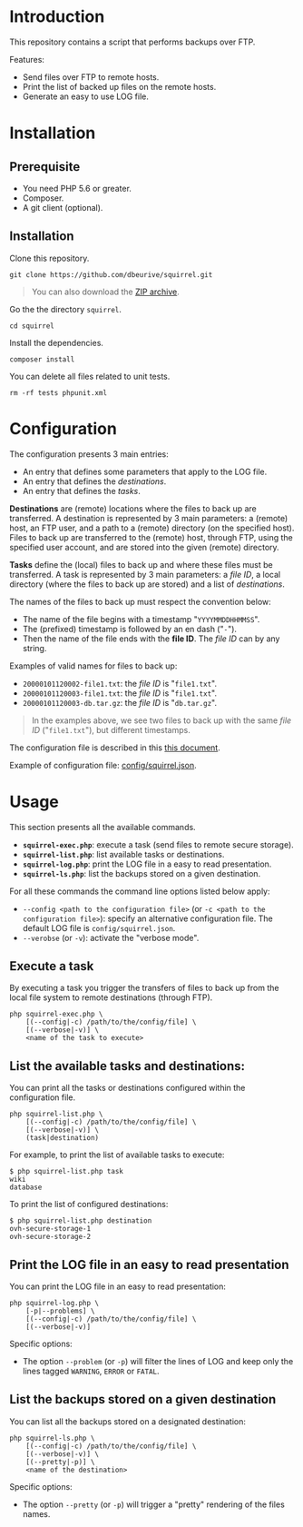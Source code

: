 # Introduction

This repository contains a script that performs backups over FTP.

Features:

* Send files over FTP to remote hosts.
* Print the list of backed up files on the remote hosts.
* Generate an easy to use LOG file.

# Installation

## Prerequisite

* You need PHP 5.6 or greater.
* Composer.
* A git client (optional).

## Installation

Clone this repository.

    git clone https://github.com/dbeurive/squirrel.git
    
> You can also download the [ZIP archive](https://github.com/dbeurive/squirrel/archive/master.zip).

Go the the directory `squirrel`.

    cd squirrel 

Install the dependencies.

    composer install
    
You can delete all files related to unit tests.

    rm -rf tests phpunit.xml

# Configuration

The configuration presents 3 main entries:

* An entry that defines some parameters that apply to the LOG file.
* An entry that defines the _destinations_.
* An entry that defines the _tasks_.

**Destinations** are (remote) locations where the files to back up are transferred.
A destination is represented by 3 main parameters: a (remote) host, an FTP user, and a path to a (remote) directory (on the specified host).
Files to back up are transferred to the (remote) host, through FTP, using the specified user account, and are stored into
the given (remote) directory.

**Tasks** define the (local) files to back up and where these files must be transferred.
A task is represented by 3 main parameters: a _file ID_, a local directory (where the files to back up are stored)
and a list of _destinations_.

The names of the files to back up must respect the convention below:

* The name of the file begins with a timestamp "`YYYYMMDDHHMMSS`".
* The (prefixed) timestamp is followed by an en dash ("`-`").
* Then the name of the file ends with the **file ID**. The _file ID_ can by any string.

Examples of valid names for files to back up:

* `20000101120002-file1.txt`: the _file ID_ is "`file1.txt`".
* `20000101120003-file1.txt`: the _file ID_ is "`file1.txt`".
* `20000101120003-db.tar.gz`: the _file ID_ is "`db.tar.gz`".

> In the examples above, we see two files to back up with the same _file ID_ ("`file1.txt`"), but different timestamps.

The configuration file is described in this [this document](config/README.md).

Example of configuration file: [config/squirrel.json](config/squirrel.json).

# Usage

This section presents all the available commands.

* **`squirrel-exec.php`**: execute a task (send files to remote secure storage).
* **`squirrel-list.php`**: list available tasks or destinations.
* **`squirrel-log.php`**: print the LOG file in a easy to read presentation.
* **`squirrel-ls.php`**: list the backups stored on a given destination.

For all these commands the command line options listed below apply:

* `--config <path to the configuration file>` (or `-c <path to the configuration file>`): specify an alternative configuration file.
  The default LOG file is `config/squirrel.json`.
* `--verobse` (or `-v`): activate the "verbose mode".

## Execute a task

By executing a task you trigger the transfers of files to back up from the local file system to remote destinations
(through FTP).

    php squirrel-exec.php \
        [(--config|-c) /path/to/the/config/file] \
        [(--verbose|-v)] \
        <name of the task to execute>

## List the available tasks and destinations:
    
You can print all the tasks or destinations configured within the configuration file.
    
    php squirrel-list.php \
        [(--config|-c) /path/to/the/config/file] \
        [(--verbose|-v)] \
        (task|destination)
        
For example, to print the list of available tasks to execute:

    $ php squirrel-list.php task
    wiki
    database
    
To print the list of configured destinations:

    $ php squirrel-list.php destination
    ovh-secure-storage-1
    ovh-secure-storage-2

## Print the LOG file in an easy to read presentation 
    
You can print the LOG file in an easy to read presentation: 
        
    php squirrel-log.php \
        [-p|--problems] \
        [(--config|-c) /path/to/the/config/file] \
        [(--verbose|-v)]

Specific options:
    
* The option `--problem` (or `-p`) will filter the lines of LOG and keep only the lines tagged `WARNING`, `ERROR` or `FATAL`.

## List the backups stored on a given destination

You can list all the backups stored on a designated destination:

    php squirrel-ls.php \
        [(--config|-c) /path/to/the/config/file] \
        [(--verbose|-v)] \
        [(--pretty|-p)] \
        <name of the destination>        

Specific options:
    
* The option `--pretty` (or `-p`) will trigger a "pretty" rendering of the files names.

